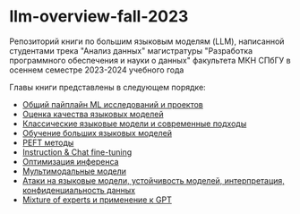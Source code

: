 # llm-overview-fall-2023

Репозиторий книги по большим языковым моделям (LLM), написанной студентами трека "Анализ данных" магистратуры "Разработка программного обеспечения и науки о данных" факультета МКН СПбГУ в осеннем семестре 2023-2024 учебного года

Главы книги представлены в следующем порядке:

* [Общий пайплайн ML исследований и проектов](./pipeline_ML)
* [Оценка качества языковых моделей](./quality_control)
* [Классические языковые модели и современные подходы](./classic_models)
* [Обучение больших языковых моделей](./llm_training)
* [PEFT методы](./peft)
* [Instruction & Chat fine-tuning](./instruction_chat_fine_tuning)
* [Оптимизация инференса](./inference_optimizing)
* [Мультимодальные модели](./multimodal_models)
* [Атаки на языковые модели, устойчивость моделей, интерпретация, конфиденциальность данных](./llm_attacks)
* [Mixture of experts и применение к GPT](./Mixture_of_experts_и_применение_к_GPT)
